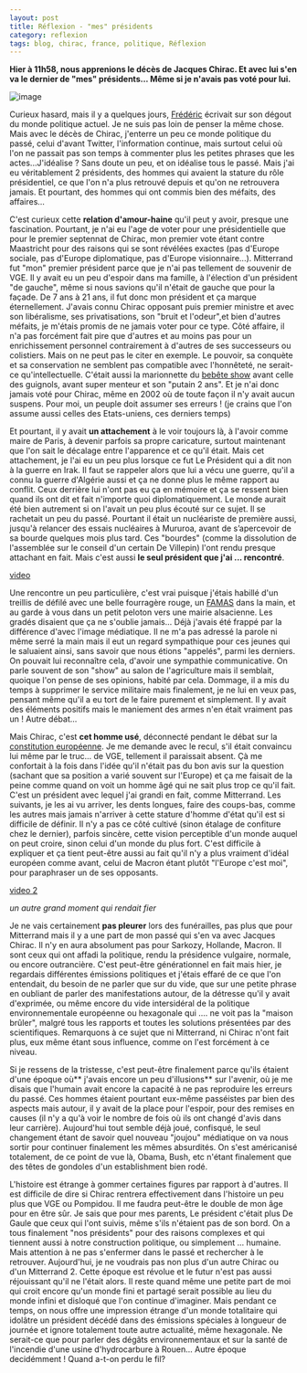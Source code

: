 ```yaml
---
layout: post
title: Réflexion - "mes" présidents
category: reflexion
tags: blog, chirac, france, politique, Réflexion
---
```


**Hier à 11h58, nous apprenions le décès de Jacques Chirac. Et avec lui s'en va le dernier de "mes" présidents... Même si je n'avais pas voté pour lui.**

![image](https://filedn.eu/llqi9IBxlYouGRXYG2xlROb/img/2019/mitterand.jpg)

Curieux hasard, mais il y a quelques jours, <a href="http://frederic.bezies.free.fr/blog/?p=19087">Frédéric</a> écrivait sur son dégout du monde politique actuel. Je ne suis pas loin de penser la même chose. Mais avec le décès de Chirac, j'enterre un peu ce monde politique du passé, celui d'avant Twitter, l'information continue, mais surtout celui où l'on ne passait pas son temps à commenter plus les petites phrases que les actes...J'idéalise ? Sans doute un peu, et on idéalise tous le passé. Mais j'ai eu véritablement 2 présidents, des hommes qui avaient la stature du rôle présidentiel, ce que l'on n'a plus retrouvé depuis et qu'on ne retrouvera jamais. Et pourtant, des hommes qui ont commis bien des méfaits, des affaires...

C'est curieux cette **relation d'amour-haine** qu'il peut y avoir, presque une fascination. Pourtant, je n'ai eu l'age de voter pour une présidentielle que pour le premier septennat de Chirac, mon premier vote étant contre Maastricht pour des raisons qui se sont révélées exactes (pas d'Europe sociale, pas d'Europe diplomatique, pas d'Europe visionnaire...). Mitterrand fut "mon" premier président parce que je n'ai pas tellement de souvenir de VGE. Il y avait eu un peu d'espoir dans ma famille, à l'élection d'un président "de gauche", même si nous savions qu'il n'était de gauche que pour la façade. De 7 ans à 21 ans, il fut donc mon président et ça marque éternellement. J'avais connu Chirac opposant puis premier ministre et avec son libéralisme, ses privatisations, son "bruit et l'odeur",et bien d'autres méfaits, je m'étais promis de ne jamais voter pour ce type. Côté affaire, il n'a pas forcément fait pire que d'autres et au moins pas pour un enrichissement personnel contrairement à d'autres de ses successeurs ou colistiers. Mais on ne peut pas le citer en exemple. Le pouvoir, sa conquète et sa conservation ne semblent pas compatible avec l'honnêteté, ne serait-ce qu'intellectuelle. C'était aussi la marionnette du <a href="https://fr.wikipedia.org/wiki/Le_Bébête_show">bebête show</a> avant celle des guignols, avant super menteur et son "putain 2 ans". Et je n'ai donc jamais voté pour Chirac, même en 2002 où de toute façon il n'y avait aucun suspens. Pour moi, un peuple doit assumer ses erreurs ! (je crains que l'on assume aussi celles des Etats-uniens, ces derniers temps)

Et pourtant, il y avait **un attachement** à le voir toujours là, à l'avoir comme maire de Paris, à devenir parfois sa propre caricature, surtout maintenant que l'on sait le décalage entre l'apparence et ce qu'il était. Mais cet attachement, je l'ai eu un peu plus lorsque ce fut Le Président qui a dit non à la guerre en Irak. Il faut se rappeler alors que lui a vécu une guerre, qu'il a connu la guerre d'Algérie aussi et ça ne donne plus le même rapport au conflit. Ceux derrière lui n'ont pas eu ça en mémoire et ça se ressent bien quand ils ont dit et fait n'importe quoi diplomatiquement. Le monde aurait été bien autrement si on l'avait un peu plus écouté sur ce sujet. Il se rachetait un peu du passé. Pourtant il était un nucléariste de première aussi, jusqu'à relancer des essais nucléaires à Mururoa, avant de s’apercevoir de sa bourde quelques mois plus tard. Ces "bourdes" (comme la dissolution de l'assemblée sur le conseil d'un certain De Villepin) l'ont rendu presque attachant en fait. Mais c'est aussi **le seul président que j'ai ... rencontré**.

[video](https://www.youtube.com/watch?v=fJmfY0PuqxY)

Une rencontre un peu particulière, c'est vrai puisque j'étais habillé d'un treillis de défilé avec une belle fourragère rouge, un <a href="https://fr.wikipedia.org/wiki/FAMAS">FAMAS</a> dans la main, et au garde à vous dans un petit peloton vers une mairie alsacienne. Les gradés disaient que ça ne s'oublie jamais... Déjà j'avais été frappé par la différence d'avec l'image médiatique. Il ne m'a pas adressé la parole ni même serré la main mais il eut un regard sympathique pour ces jeunes qui le saluaient ainsi, sans savoir que nous étions "appelés", parmi les derniers. On pouvait lui reconnaître cela, d'avoir une sympathie communicative. On parle souvent de son "show" au salon de l'agriculture mais il semblait, quoique l'on pense de ses opinions, habité par cela. Dommage, il a mis du temps à supprimer le service militaire mais finalement, je ne lui en veux pas, pensant même qu'il a eu tort de le faire purement et simplement. Il y avait des éléments positifs mais le maniement des armes n'en était vraiment pas un ! Autre débat...

Mais Chirac, c'est **cet homme usé**, déconnecté pendant le débat sur la <a href="https://fr.wikipedia.org/wiki/Traité_établissant_une_constitution_pour_l%27Europe">constitution européenne</a>. Je me demande avec le recul, s'il était convaincu lui même par le truc... de VGE, tellement il paraissait absent. Çà me confortait à la fois dans l'idée qu'il n'était pas du bon avis sur la question (sachant que sa position a varié souvent sur l'Europe) et ça me faisait de la peine comme quand on voit un homme âgé qui ne sait plus trop ce qu'il fait. C'est un président avec lequel j'ai grandi en fait, comme Mitterrand. Les suivants, je les ai vu arriver, les dents longues, faire des coups-bas, comme les autres mais jamais n'arriver à cette stature d'homme d'état qu'il est si difficile de définir. Il n'y a pas ce côté cultivé (sinon étalage de confiture chez le dernier), parfois sincère, cette vision perceptible d'un monde auquel on peut croire, sinon celui d'un monde du plus fort. C'est difficile à expliquer et ça tient peut-être aussi au fait qu'il n'y a plus vraiment d'idéal européen comme avant, celui de Macron étant plutôt "l'Europe c'est moi", pour paraphraser un de ses opposants.

[video 2](https://www.youtube.com/watch?v=IvXO6sbiN_U)

*un autre grand moment qui rendait fier*

Je ne vais certainement **pas pleurer** lors des funérailles, pas plus que pour Mitterrand mais il y a une part de mon passé qui s'en va avec Jacques Chirac. Il n'y en aura absolument pas pour Sarkozy, Hollande, Macron. Il sont ceux qui ont affadi la politique, rendu la présidence vulgaire, normale, ou encore outrancière. C'est peut-être générationnel en fait mais hier, je regardais différentes émissions politiques et j'étais effaré de ce que l'on entendait, du besoin de ne parler que sur du vide, que sur une petite phrase en oubliant de parler des manifestations autour, de la détresse qu'il y avait d'exprimée, ou même encore du vide intersidéral de la politique environnementale européenne ou hexagonale qui .... ne voit pas la "maison brûler", malgré tous les rapports et toutes les solutions présentées par des scientifiques. Remarquons à ce sujet que ni Mitterrand, ni Chirac n'ont fait plus, eux même étant sous influence, comme on l'est forcément à ce niveau. 

Si je ressens de la tristesse, c'est peut-être finalement parce qu'ils étaient d'une époque où** j'avais encore un peu d'illusions** sur l'avenir, où je me disais que l'humain avait encore la capacité à ne pas reproduire les erreurs du passé. Ces hommes étaient pourtant eux-même passéistes par bien des aspects mais autour, il y avait de la place pour l'espoir, pour des remises en causes (il n'y a qu'à voir le nombre de fois où ils ont changé d'avis dans leur carrière). Aujourd'hui tout semble déjà joué, confisqué, le seul changement étant de savoir quel nouveau "joujou" médiatique on va nous sortir pour continuer finalement les mêmes absurdités. On s'est américanisé totalement, de ce point de vue là, Obama, Bush, etc n'étant finalement que des têtes de gondoles d'un establishment bien rodé. 

L'histoire est étrange à gommer certaines figures par rapport à d'autres. Il est difficile de dire si Chirac rentrera effectivement dans l'histoire un peu plus que VGE ou Pompidou. Il me faudra peut-être le double de mon âge pour en être sûr. Je sais que pour mes parents, Le président c'était plus De Gaule que ceux qui l'ont suivis, même s'ils n'étaient pas de son bord. On a tous finalement "nos présidents" pour des raisons complexes et qui tiennent aussi à notre construction politique, ou simplement ... humaine. Mais attention à ne pas s'enfermer dans le passé et rechercher à le retrouver. Aujourd'hui, je ne voudrais pas non plus d'un autre Chirac ou d'un Mitterrand 2. Cette époque est révolue et le futur n'est pas aussi réjouissant qu'il ne l'était alors. Il reste quand même une petite part de moi qui croit encore qu'un monde fini et partagé serait possible au lieu du monde infini et disloqué que l'on continue d'imaginer. Mais pendant ce temps, on nous offre une impression étrange d'un monde totalitaire qui idolâtre un président décédé dans des émissions spéciales à longueur de journée et ignore totalement toute autre actualité, même hexagonale. Ne serait-ce que pour parler des dégâts environnementaux et sur la santé de l'incendie d'une usine d'hydrocarbure à Rouen... Autre époque decidémment ! Quand a-t-on perdu le fil?

